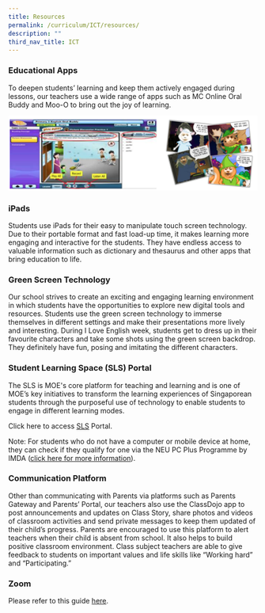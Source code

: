 ```yaml
---
title: Resources
permalink: /curriculum/ICT/resources/
description: ""
third_nav_title: ICT
---
```

### Educational Apps

To deepen students’ learning and keep them actively engaged during lessons, our teachers use a wide range of apps such as MC Online Oral Buddy and Moo-O to bring out the joy of learning.

![](/images/resource1.png)

### iPads

Students use iPads for their easy to manipulate touch screen technology. Due to their portable format and fast load-up time, it makes learning more engaging and interactive for the students. They have endless access to valuable information such as dictionary and thesaurus and other apps that bring education to life.

### Green Screen Technology

Our school strives to create an exciting and engaging learning environment in which students have the opportunities to explore new digital tools and resources. Students use the green screen technology to immerse themselves in different settings and make their presentations more lively and interesting. During I Love English week, students get to dress up in their favourite characters and take some shots using the green screen backdrop. They definitely have fun, posing and imitating the different characters. 

### Student Learning Space (SLS) Portal


The SLS is MOE's core platform for teaching and learning and is one of MOE’s key initiatives to transform the learning experiences of Singaporean students through the purposeful use of technology to enable students to engage in different learning modes.


Click here to access [SLS](https://vle.learning.moe.edu.sg/) Portal.

Note: For students who do not have a computer or mobile device at home, they can check if they qualify for one via the NEU PC Plus Programme by IMDA ([click here for more information](https://www.imda.gov.sg/neupc)).



### Communication Platform

Other than communicating with Parents via platforms such as Parents Gateway and Parents’ Portal, our teachers also use the ClassDojo app to post announcements and updates on Class Story, share photos and videos of classroom activities and send private messages to keep them updated of their child’s progress. Parents are encouraged to use this platform to alert teachers when their child is absent from school. It also helps to build positive classroom environment. Class subject teachers are able to give feedback to students on important values and life skills like “Working hard” and “Participating.”

### Zoom

Please refer to this guide [here](/files/Student%20Guide%20to%20Video%20Conferencing%20with%20Teachers%20Using%20Zoom%20for%20HBL.pdf).